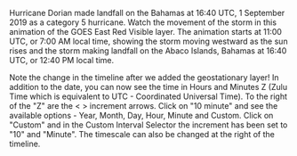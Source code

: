 Hurricane Dorian made landfall on the Bahamas at 16:40 UTC, 1 September 2019 as a category 5 hurricane. Watch the movement of the storm in this animation of the GOES East Red Visible layer. The animation starts at 11:00 UTC, or 7:00 AM local time, showing the storm moving westward as the sun rises and the storm making landfall on the Abaco Islands, Bahamas at 16:40 UTC, or 12:40 PM local time.

Note the change in the timeline after we added the geostationary layer! In addition to the date, you can now see the time in Hours and Minutes Z (Zulu Time which is equivalent to UTC - Coordinated Universal Time). To the right of the "Z" are the < > increment arrows. Click on "10 minute" and see the available options - Year, Month, Day, Hour, Minute and Custom. Click on "Custom" and in the Custom Interval Selector the increment has been set to "10" and "Minute". The timescale can also be changed at the right of the timeline.
